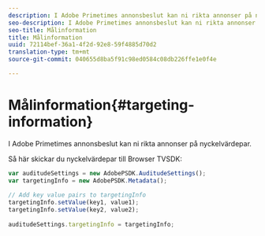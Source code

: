 ```yaml
---
description: I Adobe Primetimes annonsbeslut kan ni rikta annonser på nyckelvärdepar.
seo-description: I Adobe Primetimes annonsbeslut kan ni rikta annonser på nyckelvärdepar.
seo-title: Målinformation
title: Målinformation
uuid: 72114bef-36a1-4f2d-92e8-59f4885d70d2
translation-type: tm+mt
source-git-commit: 040655d8ba5f91c98ed0584c08db226ffe1e0f4e

---
```



# Målinformation{#targeting-information}

I Adobe Primetimes annonsbeslut kan ni rikta annonser på nyckelvärdepar.

Så här skickar du nyckelvärdepar till Browser TVSDK:

```js
var auditudeSettings = new AdobePSDK.AuditudeSettings(); 
var targetingInfo = new AdobePSDK.Metadata(); 
 
// Add key value pairs to targetingInfo 
targetingInfo.setValue(key1, value1); 
targetingInfo.setValue(key2, value2); 
 
auditudeSettings.targetingInfo = targetingInfo;
```

